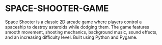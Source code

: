 # SPACE-SHOOTER-GAME
Space Shooter is a classic 2D arcade game where players control a spaceship to destroy asteroids while dodging them. The game features smooth movement, shooting mechanics, background music, sound effects, and an increasing difficulty level. Built using Python and Pygame.
